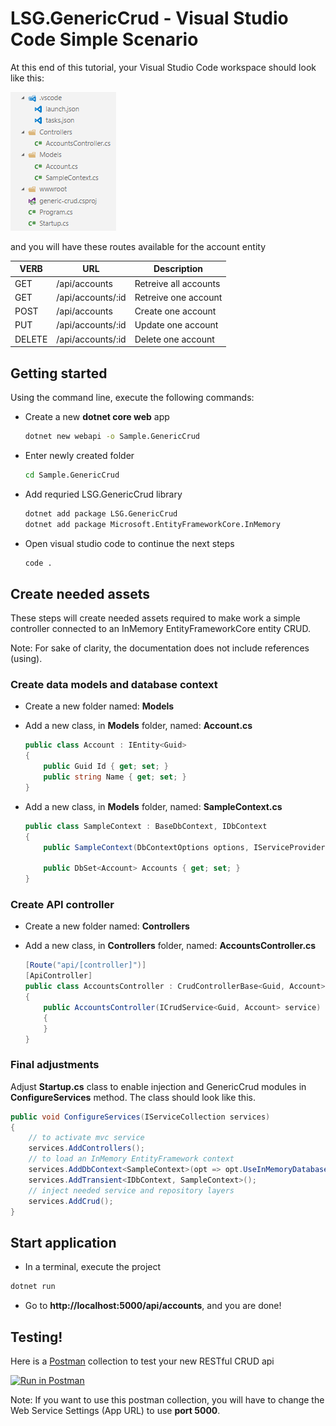 LSG.GenericCrud - Visual Studio Code Simple Scenario
=

At this end of this tutorial, your Visual Studio Code workspace should look like this:

![](img/2017-09-04-14-30-29.png)

and you will have these routes available for the account entity

| VERB   | URL               | Description           |
|--------|-------------------|-----------------------|
| GET    | /api/accounts     | Retreive all accounts |
| GET    | /api/accounts/:id | Retreive one account  |
| POST   | /api/accounts     | Create one account    |
| PUT    | /api/accounts/:id | Update one account    |
| DELETE | /api/accounts/:id | Delete one account    |

## Getting started
Using the command line, execute the following commands:
- Create a new **dotnet core web** app

    ```bash
    dotnet new webapi -o Sample.GenericCrud
    ```

- Enter newly created folder

    ```bash
    cd Sample.GenericCrud
    ```

- Add requried LSG.GenericCrud library

    ```bash
    dotnet add package LSG.GenericCrud
    dotnet add package Microsoft.EntityFrameworkCore.InMemory
    ```

- Open visual studio code to continue the next steps

    ```bash
    code .
    ```

## Create needed assets
These steps will create needed assets required to make work a simple controller connected to an InMemory EntityFrameworkCore entity CRUD.

Note: For sake of clarity, the documentation does not include references (using). 

### Create data models and database context

- Create a new folder named: **Models**

- Add a new class, in **Models** folder, named: **Account.cs**
    ```csharp
    public class Account : IEntity<Guid>
    {
        public Guid Id { get; set; }
        public string Name { get; set; }
    }
    ```

- Add a new class, in **Models** folder, named: **SampleContext.cs**
    ```csharp
    public class SampleContext : BaseDbContext, IDbContext
    {
        public SampleContext(DbContextOptions options, IServiceProvider serviceProvider) : base(options, serviceProvider) {}

        public DbSet<Account> Accounts { get; set; }
    }
    ```

### Create API controller

- Create a new folder named: **Controllers**

- Add a new class, in **Controllers** folder, named: **AccountsController.cs**
    ```csharp
    [Route("api/[controller]")]
    [ApiController]
    public class AccountsController : CrudControllerBase<Guid, Account>
    {
        public AccountsController(ICrudService<Guid, Account> service) : base(service)
        {
        }
    }
    ```

### Final adjustments
Adjust **Startup.cs** class to enable injection and GenericCrud modules in **ConfigureServices** method. The class should look like this.

```csharp
public void ConfigureServices(IServiceCollection services)
{
    // to activate mvc service
    services.AddControllers();
    // to load an InMemory EntityFramework context
    services.AddDbContext<SampleContext>(opt => opt.UseInMemoryDatabase("Sample.GenericCrud"));
    services.AddTransient<IDbContext, SampleContext>();
    // inject needed service and repository layers
    services.AddCrud();
}
```

## Start application

- In a terminal, execute the project

```bash
dotnet run
```

- Go to **http://localhost:5000/api/accounts**, and you are done!

## Testing!
Here is a [Postman](https://www.getpostman.com/) collection to test your new RESTful CRUD api

[![Run in Postman](https://run.pstmn.io/button.svg)](https://app.getpostman.com/run-collection/090af27316cd23c61951)

Note: If you want to use this postman collection, you will have to change the Web Service Settings (App URL) to use **port 5000**.